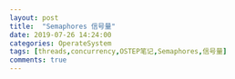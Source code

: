 ```yaml
---
layout: post
title:  "Semaphores 信号量"
date: 2019-07-26 14:24:00
categories: OperateSystem
tags: [threads,concurrency,OSTEP笔记,Semaphores,信号量]
comments: true
---
```


